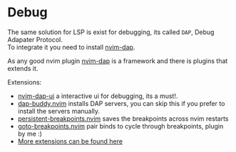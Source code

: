 # Debug
The same solution for LSP is exist for debugging, its called `DAP`, Debug Adapater Protocol. \
To integrate it you need to install [nvim-dap](https://github.com/mfussenegger/nvim-dap).

As any good nvim plugin [nvim-dap](https://github.com/mfussenegger/nvim-dap) is a framework and there is plugins that extends it.

Extensions:
* [nvim-dap-ui](https://github.com/rcarriga/nvim-dap-ui) a interactive ui for debugging, its a must!.
* [dap-buddy.nvim](https://github.com/Pocco81/dap-buddy.nvim) installs DAP servers, you can skip this if you prefer to install the servers manually.
* [persistent-breakpoints.nvim](https://github.com/Weissle/persistent-breakpoints.nvim) saves the breakpoints across nvim restarts
* [goto-breakpoints.nvim](https://github.com/ofirgall/goto-breakpoints.nvim) pair binds to cycle through breakpoints, plugin by me :)
* [More extensions can be found here](https://github.com/rockerBOO/awesome-neovim#debugging)
